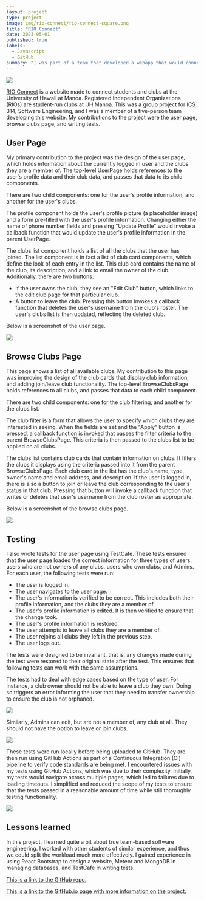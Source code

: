 ```yaml
---
layout: project
type: project
image: img/rio-connect/rio-connect-square.png
title: "RIO Connect"
date: 2023-05-01
published: true
labels:
  - Javascript
  - GitHub
summary: "I was part of a team that developed a webapp that would connect UH Manoa students to clubs on campus."
---
```


<img class="img-fluid" src="../img/rio-connect/rio-connect-logo.png">

[RIO Connect](https://rio-connect.com/) is a website made to connect students and clubs at the University of Hawaii at Manoa. Registered Independent Organizations (RIOs) are student-run clubs at UH Manoa. This was a group project for ICS 314, Software Engineering, and I was a member of a five-person team developing this website. My contributions to the project were the user page, browse clubs page, and writing tests.

## User Page
My primary contribution to the project was the design of the user page, which holds information about the currently logged in user and the clubs they are a member of. The top-level UserPage holds references to the user's profile data and their club data, and passes that data to its child components. 

There are two child components: one for the user's profile information, and another for the user's clubs. 

The profile component holds the user's profile picture (a placeholder image) and a form pre-filled with the user's profile information. Changing either the name of phone number fields and pressing "Update Profile" would invoke a callback function that would update the user's profile information in the parent UserPage.

The clubs list component holds a list of all the clubs that the user has joined. The list component is in fact a list of club card components, which define the look of each entry in the list. This club card contains the name of the club, its description, and a link to email the owner of the club. Additionally, there are two buttons:
- If the user owns the club, they see an "Edit Club" button, which links to the edit club page for that particular club.
- A button to leave the club. Pressing this button invokes a callback function that deletes the user's username from the club's roster. The user's clubs list is then updated, reflecting the deleted club.

Below is a screenshot of the user page.

<img class="img-fluid" src="../img/rio-connect/user-page.png">

## Browse Clubs Page
This page shows a list of all available clubs. My contribution to this page was improving the design of the club cards that display club information, and adding join/leave club functionality. The top-level BrowseClubsPage holds references to all clubs, and passes that data to each child component.

There are two child components: one for the club filtering, and another for the clubs list.

The club filter is a form that allows the user to specify which clubs they are interested in seeing. When the fields are set and the "Apply" button is pressed, a callback function is invoked that passes the filter criteria to the parent BrowseClubsPage. This criteria is then passed to the clubs list to be applied on all clubs.

The clubs list contains club cards that contain information on clubs. It filters the clubs it displays using the criteria passed into it from the parent BrowseClubsPage. Each club card in the list has the club's name, type, owner's name and email address, and description. If the user is logged in, there is also a button to join or leave the club corresponding to the user's status in that club. Pressing that button will invoke a callback function that writes or deletes that user's username from the club roster as appropriate.

Below is a screenshot of the browse clubs page.

<img class="img-fluid" src="../img/rio-connect/browse-clubs-page.png">

## Testing
I also wrote tests for the user page using TestCafe. These tests ensured that the user page loaded the correct information for three types of users: users who are not owners of any clubs, users who own clubs, and Admins. For each user, the following tests were run:
- The user is logged in.
- The user navigates to the user page.
- The user's information is verified to be correct. This includes both their profile information, and the clubs they are a member of.
- The user's profile information is edited. It is then verified to ensure that the change took.
- The user's profile information is restored.
- The user attempts to leave all clubs they are a member of.
- The user rejoins all clubs they left in the previous step.
- The user logs out.

The tests were designed to be invariant, that is, any changes made during the test were restored to their original state after the test. This ensures that following tests can work with the same assumptions.

The tests had to deal with edge cases based on the type of user. For instance, a club owner should not be able to leave a club they own. Doing so triggers an error informing the user that they need to transfer ownership to ensure the club is not orphaned.

<img class="img-fluid" src="../img/rio-connect/no-orphan.png">

Similarly, Admins can edit, but are not a member of, any club at all. They should not have the option to leave or join clubs.

<img class="img-fluid" src="../img/rio-connect/admin-clubs.png">

These tests were run locally before being uploaded to GitHub. They are then run using GitHub Actions as part of a Continuous Integration (CI) pipeline to verify code standards are being met. I encountered issues with my tests using GitHub Actions, which was due to their complexity. Initially, my tests would navigate across multiple pages, which led to failures due to loading timeouts. I simplified and reduced the scope of my tests to ensure that the tests passed in a reasonable amount of time while still thoroughly testing functionality. 

<img class="img-fluid" src="../img/rio-connect/local-tests.png">

## Lessons learned
In this project, I learned quite a bit about true team-based software engineering. I worked with other students of similar experience, and thus we could split the workload much more effectively. I gained experience in using React Bootstrap to design a website, Meteor and MongoDB in managing databases, and TestCafe in writing tests.

[This is a link to the GitHub repo.](https://github.com/montoyaoa/EE371Calculator)

[This is a link to the GitHub.io page with more information on the project.](https://rio-connect.github.io/)